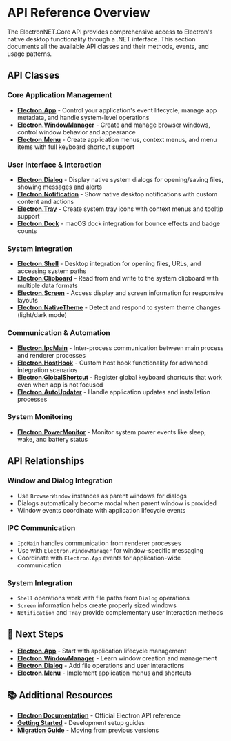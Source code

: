 # API Reference Overview

The ElectronNET.Core API provides comprehensive access to Electron's native desktop functionality through a .NET interface. This section documents all the available API classes and their methods, events, and usage patterns.

## API Classes

### Core Application Management
- **[Electron.App](App.md)** - Control your application's event lifecycle, manage app metadata, and handle system-level operations
- **[Electron.WindowManager](WindowManager.md)** - Create and manage browser windows, control window behavior and appearance
- **[Electron.Menu](Menu.md)** - Create application menus, context menus, and menu items with full keyboard shortcut support

### User Interface & Interaction
- **[Electron.Dialog](Dialog.md)** - Display native system dialogs for opening/saving files, showing messages and alerts
- **[Electron.Notification](Notification.md)** - Show native desktop notifications with custom content and actions
- **[Electron.Tray](Tray.md)** - Create system tray icons with context menus and tooltip support
- **[Electron.Dock](Dock.md)** - macOS dock integration for bounce effects and badge counts

### System Integration
- **[Electron.Shell](Shell.md)** - Desktop integration for opening files, URLs, and accessing system paths
- **[Electron.Clipboard](Clipboard.md)** - Read from and write to the system clipboard with multiple data formats
- **[Electron.Screen](Screen.md)** - Access display and screen information for responsive layouts
- **[Electron.NativeTheme](NativeTheme.md)** - Detect and respond to system theme changes (light/dark mode)

### Communication & Automation
- **[Electron.IpcMain](IpcMain.md)** - Inter-process communication between main process and renderer processes
- **[Electron.HostHook](HostHook.md)** - Custom host hook functionality for advanced integration scenarios
- **[Electron.GlobalShortcut](GlobalShortcut.md)** - Register global keyboard shortcuts that work even when app is not focused
- **[Electron.AutoUpdater](AutoUpdater.md)** - Handle application updates and installation processes

### System Monitoring
- **[Electron.PowerMonitor](PowerMonitor.md)** - Monitor system power events like sleep, wake, and battery status


## API Relationships

### Window and Dialog Integration
- Use `BrowserWindow` instances as parent windows for dialogs
- Dialogs automatically become modal when parent window is provided
- Window events coordinate with application lifecycle events

### IPC Communication
- `IpcMain` handles communication from renderer processes
- Use with `Electron.WindowManager` for window-specific messaging
- Coordinate with `Electron.App` events for application-wide communication

### System Integration
- `Shell` operations work with file paths from `Dialog` operations
- `Screen` information helps create properly sized windows
- `Notification` and `Tray` provide complementary user interaction methods

## 🚀 Next Steps

- **[Electron.App](App.md)** - Start with application lifecycle management
- **[Electron.WindowManager](WindowManager.md)** - Learn window creation and management
- **[Electron.Dialog](Dialog.md)** - Add file operations and user interactions
- **[Electron.Menu](Menu.md)** - Implement application menus and shortcuts

## 📚 Additional Resources

- **[Electron Documentation](https://electronjs.org/docs)** - Official Electron API reference
- **[Getting Started](../GettingStarted/ASP.Net.md)** - Development setup guides
- **[Migration Guide](../Core/Migration-Guide.md)** - Moving from previous versions
